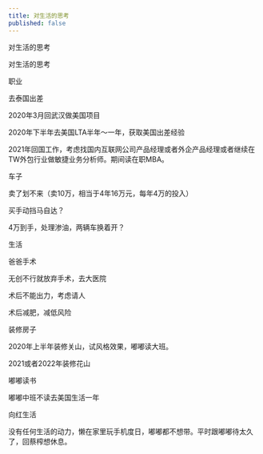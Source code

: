 ```yaml
---
title: 对生活的思考
published: false
---
```

对生活的思考

对生活的思考

职业

去泰国出差

2020年3月回武汉做美国项目

2020年下半年去美国LTA半年～一年，获取美国出差经验

2021年回国工作，考虑找国内互联网公司产品经理或者外企产品经理或者继续在TW外包行业做敏捷业务分析师。期间读在职MBA。

车子

卖了划不来（卖10万，相当于4年16万元，每年4万的投入）

买手动挡马自达？

4万到手，处理渗油，两辆车换着开？

生活

爸爸手术

无创不行就放弃手术，去大医院

术后不能出力，考虑请人

术后减肥，减低风险

装修房子

2020年上半年装修关山，试风格效果，嘟嘟读大班。

2021或者2022年装修花山

嘟嘟读书

嘟嘟中班不读去美国生活一年

向红生活

没有任何生活的动力，懒在家里玩手机度日，嘟嘟都不想带。平时跟嘟嘟待太久了，回蔡榨想休息。
